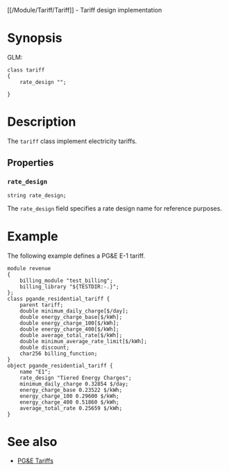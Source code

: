 [[/Module/Tariff/Tariff]] - Tariff design implementation

# Synopsis

GLM:

~~~
class tariff 
{
	rate_design "";

}
~~~

# Description

The `tariff` class implement electricity tariffs.

## Properties

### `rate_design`

~~~
string rate_design;
~~~

The `rate_design` field specifies a rate design name for reference purposes.

# Example

The following example defines a PG&E E-1 tariff.

~~~
module revenue
{
	billing_module "test_billing";
	billing_library "${TESTDIR:-.}";
};
class pgande_residential_tariff {
	parent tariff;
	double minimum_daily_charge[$/day];
	double energy_charge_base[$/kWh];
	double energy_charge_100[$/kWh];
	double energy_charge_400[$/kWh];
	double average_total_rate[$/kWh];
	double minimum_average_rate_limit[$/kWh];
	double discount;
	char256 billing_function;
}
object pgande_residential_tariff {
	name "E1";
	rate_design "Tiered Energy Charges";
	minimum_daily_charge 0.32854 $/day;
	energy_charge_base 0.23522 $/kWh;
	energy_charge_100 0.29600 $/kWh;
	energy_charge_400 0.51860 $/kWh;
	average_total_rate 0.25659 $/kWh;
}
~~~

# See also

* [PG&E Tariffs](https://www.pge.com/tariffs/electric.shtml)

